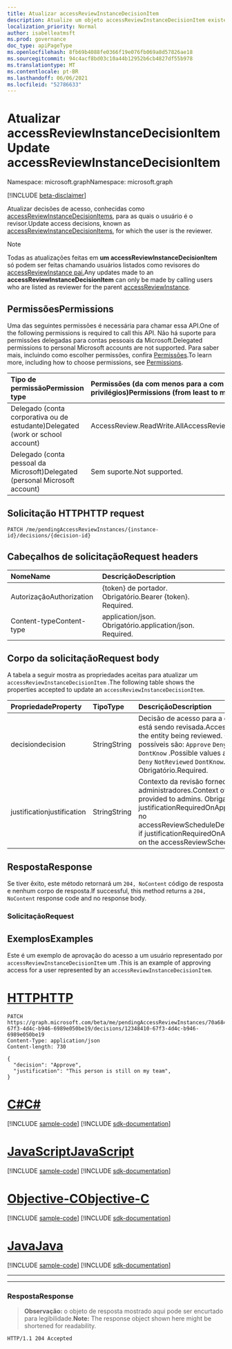 ```yaml
---
title: Atualizar accessReviewInstanceDecisionItem
description: Atualize um objeto accessReviewInstanceDecisionItem existente de que chamar o usuário é o revisor.
localization_priority: Normal
author: isabelleatmsft
ms.prod: governance
doc_type: apiPageType
ms.openlocfilehash: 8fb69b4088fe0366f19e076fb069a8d57826ae18
ms.sourcegitcommit: 94c4acf8bd03c10a44b12952b6cb4827df55b978
ms.translationtype: MT
ms.contentlocale: pt-BR
ms.lasthandoff: 06/06/2021
ms.locfileid: "52786633"
---
```

# <a name="update-accessreviewinstancedecisionitem"></a><span data-ttu-id="c2d75-103">Atualizar accessReviewInstanceDecisionItem</span><span class="sxs-lookup"><span data-stu-id="c2d75-103">Update accessReviewInstanceDecisionItem</span></span>

<span data-ttu-id="c2d75-104">Namespace: microsoft.graph</span><span class="sxs-lookup"><span data-stu-id="c2d75-104">Namespace: microsoft.graph</span></span>

[!INCLUDE [beta-disclaimer](../../includes/beta-disclaimer.md)]

<span data-ttu-id="c2d75-105">Atualizar decisões de acesso, conhecidas como [accessReviewInstanceDecisionItems](../resources/accessreviewinstancedecisionitem.md), para as quais o usuário é o revisor.</span><span class="sxs-lookup"><span data-stu-id="c2d75-105">Update access decisions, known as [accessReviewInstanceDecisionItems](../resources/accessreviewinstancedecisionitem.md), for which the user is the reviewer.</span></span>

>[!NOTE]
><span data-ttu-id="c2d75-106">Todas as atualizações feitas em **um accessReviewInstanceDecisionItem** só podem ser feitas chamando usuários listados como revisores do [accessReviewInstance pai.](../resources/accessreviewinstance.md)</span><span class="sxs-lookup"><span data-stu-id="c2d75-106">Any updates made to an **accessReviewInstanceDecisionItem** can only be made by calling users who are listed as reviewer for the parent [accessReviewInstance](../resources/accessreviewinstance.md).</span></span>

## <a name="permissions"></a><span data-ttu-id="c2d75-107">Permissões</span><span class="sxs-lookup"><span data-stu-id="c2d75-107">Permissions</span></span>
<span data-ttu-id="c2d75-108">Uma das seguintes permissões é necessária para chamar essa API.</span><span class="sxs-lookup"><span data-stu-id="c2d75-108">One of the following permissions is required to call this API.</span></span> <span data-ttu-id="c2d75-109">Não há suporte para permissões delegadas para contas pessoais da Microsoft.</span><span class="sxs-lookup"><span data-stu-id="c2d75-109">Delegated permissions to personal Microsoft accounts are not supported.</span></span> <span data-ttu-id="c2d75-110">Para saber mais, incluindo como escolher permissões, confira [Permissões](/graph/permissions-reference).</span><span class="sxs-lookup"><span data-stu-id="c2d75-110">To learn more, including how to choose permissions, see [Permissions](/graph/permissions-reference).</span></span>

|<span data-ttu-id="c2d75-111">Tipo de permissão</span><span class="sxs-lookup"><span data-stu-id="c2d75-111">Permission type</span></span>                        | <span data-ttu-id="c2d75-112">Permissões (da com menos para a com mais privilégios)</span><span class="sxs-lookup"><span data-stu-id="c2d75-112">Permissions (from least to most privileged)</span></span>              |
|:--------------------------------------|:---------------------------------------------------------|
|<span data-ttu-id="c2d75-113">Delegado (conta corporativa ou de estudante)</span><span class="sxs-lookup"><span data-stu-id="c2d75-113">Delegated (work or school account)</span></span>     | <span data-ttu-id="c2d75-114">AccessReview.ReadWrite.All</span><span class="sxs-lookup"><span data-stu-id="c2d75-114">AccessReview.ReadWrite.All</span></span> |
|<span data-ttu-id="c2d75-115">Delegado (conta pessoal da Microsoft)</span><span class="sxs-lookup"><span data-stu-id="c2d75-115">Delegated (personal Microsoft account)</span></span>|<span data-ttu-id="c2d75-116">Sem suporte.</span><span class="sxs-lookup"><span data-stu-id="c2d75-116">Not supported.</span></span>|

## <a name="http-request"></a><span data-ttu-id="c2d75-117">Solicitação HTTP</span><span class="sxs-lookup"><span data-stu-id="c2d75-117">HTTP request</span></span>
<!-- { "blockType": "ignored" } -->
```http
PATCH /me/pendingAccessReviewInstances/{instance-id}/decisions/{decision-id}
```
## <a name="request-headers"></a><span data-ttu-id="c2d75-118">Cabeçalhos de solicitação</span><span class="sxs-lookup"><span data-stu-id="c2d75-118">Request headers</span></span>
| <span data-ttu-id="c2d75-119">Nome</span><span class="sxs-lookup"><span data-stu-id="c2d75-119">Name</span></span>         | <span data-ttu-id="c2d75-120">Descrição</span><span class="sxs-lookup"><span data-stu-id="c2d75-120">Description</span></span> |
|:-------------|:------------|
|<span data-ttu-id="c2d75-121">Autorização</span><span class="sxs-lookup"><span data-stu-id="c2d75-121">Authorization</span></span>|<span data-ttu-id="c2d75-p102">{token} de portador. Obrigatório.</span><span class="sxs-lookup"><span data-stu-id="c2d75-p102">Bearer {token}. Required.</span></span>|
| <span data-ttu-id="c2d75-124">Content-type</span><span class="sxs-lookup"><span data-stu-id="c2d75-124">Content-type</span></span> | <span data-ttu-id="c2d75-p103">application/json. Obrigatório.</span><span class="sxs-lookup"><span data-stu-id="c2d75-p103">application/json. Required.</span></span> |

## <a name="request-body"></a><span data-ttu-id="c2d75-127">Corpo da solicitação</span><span class="sxs-lookup"><span data-stu-id="c2d75-127">Request body</span></span>
<span data-ttu-id="c2d75-128">A tabela a seguir mostra as propriedades aceitas para atualizar um `accessReviewInstanceDecisionItem` .</span><span class="sxs-lookup"><span data-stu-id="c2d75-128">The following table shows the properties accepted to update an `accessReviewInstanceDecisionItem`.</span></span>

| <span data-ttu-id="c2d75-129">Propriedade</span><span class="sxs-lookup"><span data-stu-id="c2d75-129">Property</span></span>     | <span data-ttu-id="c2d75-130">Tipo</span><span class="sxs-lookup"><span data-stu-id="c2d75-130">Type</span></span>       | <span data-ttu-id="c2d75-131">Descrição</span><span class="sxs-lookup"><span data-stu-id="c2d75-131">Description</span></span> |
|:-------------|:------------|:------------|
| <span data-ttu-id="c2d75-132">decision</span><span class="sxs-lookup"><span data-stu-id="c2d75-132">decision</span></span>  | <span data-ttu-id="c2d75-133">String</span><span class="sxs-lookup"><span data-stu-id="c2d75-133">String</span></span> | <span data-ttu-id="c2d75-134">Decisão de acesso para a entidade que está sendo revisada.</span><span class="sxs-lookup"><span data-stu-id="c2d75-134">Access decision for the entity being reviewed.</span></span> <span data-ttu-id="c2d75-135">Os valores possíveis são: `Approve` `Deny` `NotReviewed` `DontKnow` .</span><span class="sxs-lookup"><span data-stu-id="c2d75-135">Possible values are: `Approve` `Deny` `NotReviewed` `DontKnow`.</span></span> <span data-ttu-id="c2d75-136">Obrigatório.</span><span class="sxs-lookup"><span data-stu-id="c2d75-136">Required.</span></span>  |
|  <span data-ttu-id="c2d75-137">justification</span><span class="sxs-lookup"><span data-stu-id="c2d75-137">justification</span></span> | <span data-ttu-id="c2d75-138">String</span><span class="sxs-lookup"><span data-stu-id="c2d75-138">String</span></span> | <span data-ttu-id="c2d75-139">Contexto da revisão fornecida aos administradores.</span><span class="sxs-lookup"><span data-stu-id="c2d75-139">Context of the review provided to admins.</span></span> <span data-ttu-id="c2d75-140">Obrigatório se justificationRequiredOnApproval for True no accessReviewScheduleDefinition.</span><span class="sxs-lookup"><span data-stu-id="c2d75-140">Required if justificationRequiredOnApproval is True on the accessReviewScheduleDefinition.</span></span>  |

## <a name="response"></a><span data-ttu-id="c2d75-141">Resposta</span><span class="sxs-lookup"><span data-stu-id="c2d75-141">Response</span></span>
<span data-ttu-id="c2d75-142">Se tiver êxito, este método retornará um `204, NoContent` código de resposta e nenhum corpo de resposta.</span><span class="sxs-lookup"><span data-stu-id="c2d75-142">If successful, this method returns a `204, NoContent` response code and no response body.</span></span>

### <a name="request"></a><span data-ttu-id="c2d75-143">Solicitação</span><span class="sxs-lookup"><span data-stu-id="c2d75-143">Request</span></span>
## <a name="examples"></a><span data-ttu-id="c2d75-144">Exemplos</span><span class="sxs-lookup"><span data-stu-id="c2d75-144">Examples</span></span>

<span data-ttu-id="c2d75-145">Este é um exemplo de aprovação do acesso a um usuário representado por `accessReviewInstanceDecisionItem` um .</span><span class="sxs-lookup"><span data-stu-id="c2d75-145">This is an example of approving access for a user represented by an `accessReviewInstanceDecisionItem`.</span></span>



# <a name="http"></a>[<span data-ttu-id="c2d75-146">HTTP</span><span class="sxs-lookup"><span data-stu-id="c2d75-146">HTTP</span></span>](#tab/http)
<!-- {
  "blockType": "request",
  "name": "update_accessReviewInstanceDecisionItem"
}-->
``` http
PATCH https://graph.microsoft.com/beta/me/pendingAccessReviewInstances/70a68410-67f3-4d4c-b946-6989e050be19/decisions/12348410-67f3-4d4c-b946-6989e050be19
Content-Type: application/json
Content-length: 730

{
  "decision": "Approve",
  "justification": "This person is still on my team",
}
```
# <a name="c"></a>[<span data-ttu-id="c2d75-147">C#</span><span class="sxs-lookup"><span data-stu-id="c2d75-147">C#</span></span>](#tab/csharp)
[!INCLUDE [sample-code](../includes/snippets/csharp/update-accessreviewinstancedecisionitem-csharp-snippets.md)]
[!INCLUDE [sdk-documentation](../includes/snippets/snippets-sdk-documentation-link.md)]

# <a name="javascript"></a>[<span data-ttu-id="c2d75-148">JavaScript</span><span class="sxs-lookup"><span data-stu-id="c2d75-148">JavaScript</span></span>](#tab/javascript)
[!INCLUDE [sample-code](../includes/snippets/javascript/update-accessreviewinstancedecisionitem-javascript-snippets.md)]
[!INCLUDE [sdk-documentation](../includes/snippets/snippets-sdk-documentation-link.md)]

# <a name="objective-c"></a>[<span data-ttu-id="c2d75-149">Objective-C</span><span class="sxs-lookup"><span data-stu-id="c2d75-149">Objective-C</span></span>](#tab/objc)
[!INCLUDE [sample-code](../includes/snippets/objc/update-accessreviewinstancedecisionitem-objc-snippets.md)]
[!INCLUDE [sdk-documentation](../includes/snippets/snippets-sdk-documentation-link.md)]

# <a name="java"></a>[<span data-ttu-id="c2d75-150">Java</span><span class="sxs-lookup"><span data-stu-id="c2d75-150">Java</span></span>](#tab/java)
[!INCLUDE [sample-code](../includes/snippets/java/update-accessreviewinstancedecisionitem-java-snippets.md)]
[!INCLUDE [sdk-documentation](../includes/snippets/snippets-sdk-documentation-link.md)]

---


---


### <a name="response"></a><span data-ttu-id="c2d75-151">Resposta</span><span class="sxs-lookup"><span data-stu-id="c2d75-151">Response</span></span>
><span data-ttu-id="c2d75-152">**Observação:** o objeto de resposta mostrado aqui pode ser encurtado para legibilidade.</span><span class="sxs-lookup"><span data-stu-id="c2d75-152">**Note:** The response object shown here might be shortened for readability.</span></span>
<!-- {
  "blockType": "response"
} -->
```http
HTTP/1.1 204 Accepted
```

<!--
{
  "type": "#page.annotation",
  "description": "Update accessReviewInstanceDecisionItem",
  "keywords": "",
  "section": "documentation",
  "tocPath": "",
  "suppressions": [
  ]
}
-->

